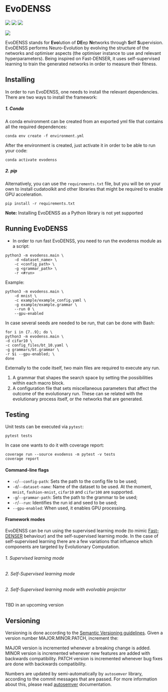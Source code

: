 # EvoDENSS
[![](https://img.shields.io/badge/Python-3.10-blue.svg)](https://www.python.org/downloads/) [![](https://img.shields.io/badge/PyTorch-2.0.0-blue.svg)](https://pytorch.org/get-started/previous-versions/) [![](https://img.shields.io/badge/cudatoolkit-11.3-blue.svg)](https://developer.nvidia.com/cuda-downloads/)

[![](https://img.shields.io/badge/License-Apache_2.0-green.svg)]()

<!---
![t](https://img.shields.io/badge/status-maintained-green.svg)
[![](https://img.shields.io/github/license/adrianovinhas/fast-denser-adriano.svg)](https://github.com/adrianovinhas/fast-denser-adriano/blob/master/LICENSE.md)
-->

EvoDENSS stands for **Evo**lution of **DE**ep **N**etworks through **S**elf **S**upervision. EvoDENSS performs Neuro-Evolution by evolving the structure of the networks and optimiser aspects (the optimiser instance to use and relevant hyperparameters). Being inspired on Fast-DENSER, it uses self-supervised learning to train the generated networks in order to measure their fitness.

## Installing

In order to run EvoDENSS, one needs to install the relevant dependencies. There are two ways to install the framework:

##### 1. Conda
A conda environment can be created from an exported yml file that contains all the required dependences:
```
conda env create -f environment.yml
```

After the environment is created, just activate it in order to be able to run your code:
```
conda activate evodenss
```

##### 2. pip
Alternatively, you can use the `requirements.txt` file, but you will be on your own to install cudatoolkit and other libraries that might be required to enable GPU acceleration.
```
pip install -r requirements.txt
```

**Note:** Installing EvoDENSS as a Python library is not yet supported

## Running EvoDENSS

- In order to run fast EvoDENSS, you need to run the evodenss module as a script:

```
python3 -m evodenss.main \
    -d <dataset_name> \
    -c <config_path> \
    -g <grammar_path> \
    -r <#run>
```

Example:
```
python3 -m evodenss.main \
    -d mnist \
    -c example/example_config.yaml \
    -g example/example.grammar \
    --run 0 \
    --gpu-enabled
```

In case several seeds are needed to be run, that can be done with Bash:
```
for i in {7..9}; do \
python3 -m evodenss.main \
-d cifar10 \
-c config_files/bt_10.yaml \
-g grammars/bt.grammar \
-r $i --gpu-enabled; \
done
```

Externally to the code itself, two main files are required to execute any run.
1. A grammar that shapes the search space by setting the possibilities within each macro block.
2. A configuration file that sets miscellaneous parameters that affect the outcome of the evolutionary run. These can se related with the evolutionary process itself, or the networks that are generated.

## Testing

Unit tests can be executed via `pytest`:
```
pytest tests
```
In case one wants to do it with coverage report:
```
coverage run --source evodenss -m pytest -v tests
coverage report
```

#### Command-line flags

- `-c`/`--config-path`: Sets the path to the config file to be used;
- `-d`/`--dataset-name`: Name of the dataset to be used. At the moment, `mnist`, `fashion-mnist`, `cifar10` and `cifar100` are supported.
- `-g`/`--grammar-path`: Sets the path to the grammar to be used;
- `-r`/`--run`: Identifies the run id and seed to be used;
- `--gpu-enabled`: When used, it enables GPU processing.


#### Framework modes

EvoDENSS can be run using the supervised learning mode (to mimic [Fast-DENSER](https://github.com/fillassuncao/fast-denser) behaviour) and the self-supervised learning mode. In the case of self-supervised learning there are a few variations that influence which components are targeted by Evolutionary Computation.

###### 1. Supervised learning mode

###### 2. Self-Supervised learning mode

###### 2. Self-Supervised learning mode with evolvable projector
TBD in an upcoming version

## Versioning

Versioning is done according to the [Semantic Versioning guidelines](https://semver.org/). Given a version number MAJOR.MINOR.PATCH, increment the:

MAJOR version is incremented whenever a breaking change is added.
MINOR version is incremented whenever new features are added with backwards compatibility.
PATCH version is incremented whenever bug fixes are done with backwards compatibility.

Numbers are updated by semi-automatically by `autosemver` library, according to the commit messages that are passed. For more information about this, please read [autosemver](https://autosemver.readthedocs.io/en/latest/usage.html) documentation.